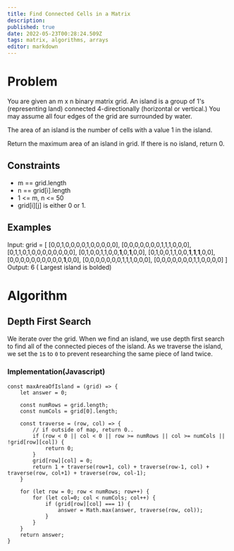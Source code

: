 ```yaml
---
title: Find Connected Cells in a Matrix
description: 
published: true
date: 2022-05-23T00:28:24.509Z
tags: matrix, algorithms, arrays
editor: markdown
---
```


# Problem
You are given an m x n binary matrix grid. An island is a group of 1's (representing land) connected 4-directionally (horizontal or vertical.) You may assume all four edges of the grid are surrounded by water.

The area of an island is the number of cells with a value 1 in the island.

Return the maximum area of an island in grid. If there is no island, return 0.

## Constraints
- m == grid.length
- n == grid[i].length
- 1 <= m, n <= 50
- grid[i][j] is either 0 or 1.

## Examples
Input: grid = [
[0,0,1,0,0,0,0,1,0,0,0,0,0],
[0,0,0,0,0,0,0,1,1,1,0,0,0],
[0,1,1,0,1,0,0,0,0,0,0,0,0],
[0,1,0,0,1,1,0,0,**1**,0,**1**,0,0],
[0,1,0,0,1,1,0,0,**1**,**1**,**1**,0,0],
[0,0,0,0,0,0,0,0,0,0,**1**,0,0],
[0,0,0,0,0,0,0,1,1,1,0,0,0],
[0,0,0,0,0,0,0,1,1,0,0,0,0]
]
Output: 6
( Largest island is bolded)

# Algorithm
## Depth First Search
We iterate over the grid. When we find an island, we use depth first search to find all of the connected pieces of the island. As we traverse the island, we set the `1`s to `0` to prevent researching the same piece of land twice.
### Implementation(Javascript)
```
const maxAreaOfIsland = (grid) => {
    let answer = 0;

    const numRows = grid.length;
    const numCols = grid[0].length;

    const traverse = (row, col) => {
        // if outside of map, return 0..
        if (row < 0 || col < 0 || row >= numRows || col >= numCols || !grid[row][col]) {
            return 0;
        }
        grid[row][col] = 0;
        return 1 + traverse(row+1, col) + traverse(row-1, col) + traverse(row, col+1) + traverse(row, col-1);
    }

    for (let row = 0; row < numRows; row++) {
        for (let col=0; col < numCols; col++) {
            if (grid[row][col] === 1) {
                answer = Math.max(answer, traverse(row, col));
            }
        }
    }
    return answer;
}
```